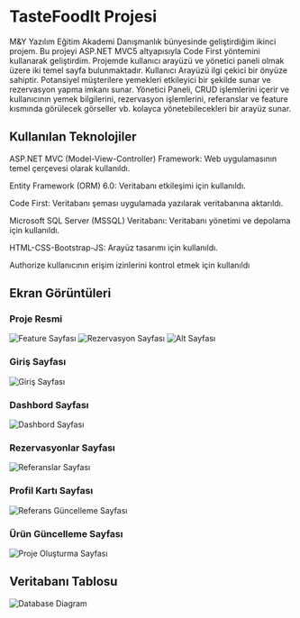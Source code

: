 
# TasteFoodIt Projesi

M&Y Yazılım Eğitim Akademi Danışmanlık bünyesinde geliştirdiğim ikinci projem. Bu projeyi ASP.NET MVC5 altyapısıyla Code First yöntemini kullanarak geliştirdim. Projemde kullanıcı arayüzü ve yönetici paneli olmak üzere iki temel sayfa bulunmaktadır.
Kullanıcı Arayüzü ilgi çekici bir önyüze sahiptir. Potansiyel müşterilere yemekleri etkileyici bir şekilde sunar ve rezervasyon yapma imkanı sunar. Yönetici Paneli, CRUD işlemlerini içerir ve kullanıcının yemek bilgilerini, rezervasyon işlemlerini, referanslar ve feature kısmında görülecek görseller vb. kolayca yönetebilecekleri bir arayüz sunar.



## Kullanılan Teknolojiler

ASP.NET MVC (Model-View-Controller) Framework: Web uygulamasının temel çerçevesi olarak kullanıldı.

Entity Framework (ORM) 6.0: Veritabanı etkileşimi için kullanıldı.

Code First: Veritabanı şeması uygulamada yazılarak veritabanına aktarıldı.

Microsoft SQL Server (MSSQL) Veritabanı: Veritabanı yönetimi ve depolama için kullanıldı.

HTML-CSS-Bootstrap-JS: Arayüz tasarımı için kullanıldı.

Authorize kullanıcının erişim izinlerini kontrol etmek için kullanıldı

  
## Ekran Görüntüleri

### Proje Resmi
![Feature Sayfası](https://github.com/metav1sion/TasteFoodIt/blob/master/TasteFoodIt/img/feature.png)
![Rezervasyon Sayfası](https://github.com/metav1sion/TasteFoodIt/blob/master/TasteFoodIt/img/rezervasyon.png)
![Alt Sayfası](https://github.com/metav1sion/TasteFoodIt/blob/master/TasteFoodIt/img/alt.png)

### Giriş Sayfası
![Giriş Sayfası](https://github.com/metav1sion/TasteFoodIt/blob/master/TasteFoodIt/img/giris.png)

### Dashbord Sayfası
![Dashbord Sayfası](https://github.com/metav1sion/TasteFoodIt/blob/master/TasteFoodIt/img/dashboard.png)

### Rezervasyonlar Sayfası
![Referanslar Sayfası](https://github.com/metav1sion/TasteFoodIt/blob/master/TasteFoodIt/img/rezervasyonlist.png)

### Profil Kartı Sayfası
![Referans Güncelleme Sayfası](https://github.com/metav1sion/TasteFoodIt/blob/master/TasteFoodIt/img/profilecard.png)

### Ürün Güncelleme Sayfası
![Proje Oluşturma Sayfası](https://github.com/metav1sion/TasteFoodIt/blob/master/TasteFoodIt/img/urunguncelleme.png)

## Veritabanı Tablosu

![Database Diagram](https://github.com/metav1sion/TasteFoodIt/blob/master/TasteFoodIt/img/sema.png)
  
